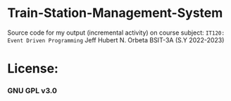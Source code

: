 # Train-Station-Management-System
Source code for my output (incremental activity) on course subject: ```IT120: Event Driven Programming```
Jeff Hubert N. Orbeta BSIT-3A (S.Y 2022-2023)

# License:
### **GNU GPL v3.0**
